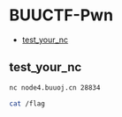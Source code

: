 # BUUCTF-Pwn

- [test_your_nc](#test_your_nc)

## test_your_nc

```bash
nc node4.buuoj.cn 28834

cat /flag
```